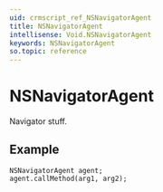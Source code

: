 ```yaml
---
uid: crmscript_ref_NSNavigatorAgent
title: NSNavigatorAgent
intellisense: Void.NSNavigatorAgent
keywords: NSNavigatorAgent
so.topic: reference
---
```


# NSNavigatorAgent

Navigator stuff.

## Example

```crmscript
NSNavigatorAgent agent;
agent.callMethod(arg1, arg2);
```
